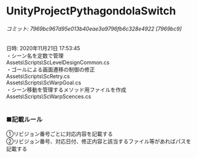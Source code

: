 # UnityProjectPythagondolaSwitch<br>
###### コミット: 7969bc967d95e013b40eae3a9796fb6c328e4922 [7969bc9]<br>
日時: 2020年11月21日 17:53:45<br>
・シーン名を定数で管理<br>
Assets\Scripts\ScLevelDesignCommon.cs<br>
・ゴールによる画面遷移の制御の修正<br>
Assets\Scripts\ScRetry.cs<br>
Assets\Scripts\ScWarpGoal.cs<br>
・シーン移動を管理するメソッド用ファイルを作成<br>
Assets\Scripts\ScWarpScences.cs<br>
<br>
### ■記載ルール<br>
①リビジョン番号ごとに対応内容を記載する<br>
②リビジョン番号、対応日付、修正内容と該当するファイル等があればパスを記載する<br>

